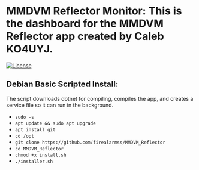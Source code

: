 # MMDVM Reflector Monitor: This is the dashboard for the MMDVM Reflector app created by Caleb KO4UYJ.

[![License](https://img.shields.io/badge/License-GPLv3-blue?style=for-the-badge)](https://www.gnu.org/licenses/gpl-3.0)

## Debian Basic Scripted Install:

The script downloads dotnet for compiling, compiles the app, and creates a service file so it can run in the background.

 - `sudo -s`
 - `apt update && sudo apt upgrade`
 - `apt install git`
 - `cd /opt`
 - `git clone https://github.com/firealarmss/MMDVM_Reflector`
 - `cd MMDVM_Reflector`
 - `chmod +x install.sh`
 - `./installer.sh`
